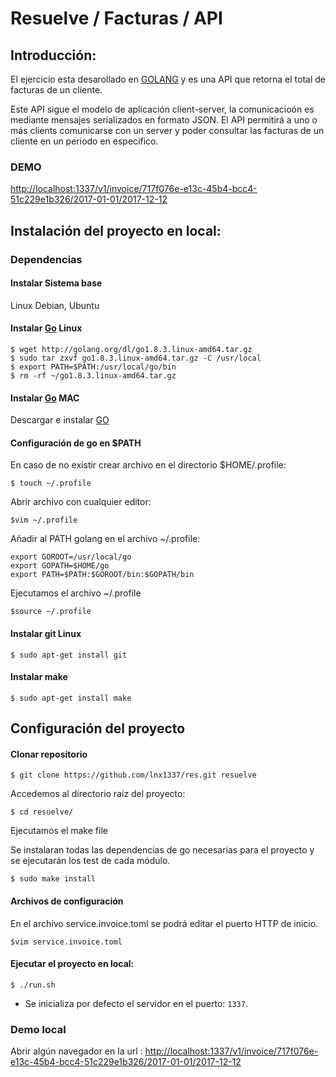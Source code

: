# Resuelve / Facturas / API

## Introducción:
El ejercicio esta desarollado en [GOLANG](https://golang.org/) y es una API que retorna el total de facturas de un cliente.
 
Este API sigue el modelo de aplicación client-server, la comunicacioón es mediante mensajes serializados en formato JSON. El API permitirá a uno o más clients comunicarse con un server y poder consultar las facturas de un cliente en un periodo en especifico.

### DEMO

[http://localhost:1337/v1/invoice/717f076e-e13c-45b4-bcc4-51c229e1b326/2017-01-01/2017-12-12](http://localhost:1337/v1/invoice/717f076e-e13c-45b4-bcc4-51c229e1b326/2017-01-01/2017-12-12)

## Instalación del proyecto en local:

### Dependencias

#### Instalar Sistema base
Linux Debian, Ubuntu
 
#### Instalar [Go](https://golang.org/dl ) Linux

```
$ wget http://golang.org/dl/go1.8.3.linux-amd64.tar.gz
$ sudo tar zxvf go1.8.3.linux-amd64.tar.gz -C /usr/local
$ export PATH=$PATH:/usr/local/go/bin
$ rm -rf ~/go1.8.3.linux-amd64.tar.gz

```

#### Instalar [Go](https://golang.org/dl ) MAC

Descargar e instalar [GO](https://storage.googleapis.com/golang/go1.8.3.darwin-amd64.pkg)

#### Configuración de go en $PATH


En caso de no existir crear archivo en el directorio $HOME/.profile:

```
$ touch ~/.profile

```

Abrir archivo con cualquier editor:

```
$vim ~/.profile

```


Añadir al PATH golang en el archivo ~/.profile:

```
export GOROOT=/usr/local/go
export GOPATH=$HOME/go
export PATH=$PATH:$GOROOT/bin:$GOPATH/bin

```

Ejecutamos el archivo ~/.profile

```
$source ~/.profile

```

#### Instalar git Linux

```
$ sudo apt-get install git

```

#### Instalar make

```
$ sudo apt-get install make

```

## Configuración del proyecto

#### Clonar repositorio

```
$ git clone https://github.com/lnx1337/res.git resuelve

```

Accedemos al directorio raíz del proyecto:

```
$ cd resuelve/
```



Ejecutamos el make file

Se instalaran todas las dependencias de go necesarias para el proyecto y se ejecutarán los test de cada módulo.

```
$ sudo make install

```

#### Archivos de configuración

En el archivo service.invoice.toml se podrá editar el puerto HTTP de inicio. 

```
$vim service.invoice.toml 

```


#### Ejecutar el proyecto en local:

```
$ ./run.sh
```

+ Se inicializa por defecto el servidor en el puerto: `1337`.

### Demo local

Abrir algún navegador en la url : [http://localhost:1337/v1/invoice/717f076e-e13c-45b4-bcc4-51c229e1b326/2017-01-01/2017-12-12](http://localhost:1337/v1/invoice/717f076e-e13c-45b4-bcc4-51c229e1b326/2017-01-01/2017-12-12)